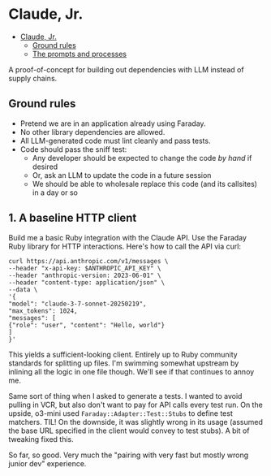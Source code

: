 # Claude, Jr.

<!-- TOC -->
* [Claude, Jr.](#claude-jr)
  * [Ground rules](#ground-rules)
  * [The prompts and processes](#the-prompts-and-processes)
<!-- TOC -->

A proof-of-concept for building out dependencies with LLM instead of supply chains.

## Ground rules

- Pretend we are in an application already using Faraday.
- No other library dependencies are allowed.
- All LLM-generated code must lint cleanly and pass tests.
- Code should pass the sniff test:
  - Any developer should be expected to change the code _by hand_ if desired
  - Or, ask an LLM to update the code in a future session
  - We should be able to wholesale replace this code (and its callsites) in a day or so

## 1. A baseline HTTP client

Build me a basic Ruby integration with the Claude API. Use the Faraday Ruby library for HTTP interactions. Here's how to call the API via curl:

```
curl https://api.anthropic.com/v1/messages \
--header "x-api-key: $ANTHROPIC_API_KEY" \
--header "anthropic-version: 2023-06-01" \
--header "content-type: application/json" \
--data \
'{
"model": "claude-3-7-sonnet-20250219",
"max_tokens": 1024,
"messages": [
{"role": "user", "content": "Hello, world"}
]
}'
```

This yields a sufficient-looking client. Entirely up to Ruby community standards for splitting up files.
I'm swimming somewhat upstream by inlining all the logic in one file though. We'll see if that continues to annoy me.

Same sort of thing when I asked to generate a tests. I wanted to avoid pulling in VCR, but also don't want to pay for API calls every test run. On the upside, o3-mini used `Faraday::Adapter::Test::Stubs` to define test matchers. TIL! On the downside, it was slightly wrong in its usage (assumed the base URL specified in the client would convey to test stubs). A bit of tweaking fixed this.

So far, so good. Very much the "pairing with very fast but mostly wrong junior dev" experience.
